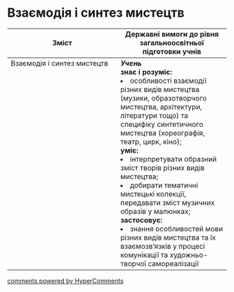 <div id="hypercomments_widget" class="js-hypercomments-widget invisible"></div>

# Взаємодія і синтез мистецтв

<table>
  <tr>
    <td width="50%" align="center"><b>Зміст</b></td>
    <td width="50%" align="center"><b>Державні вимоги до рівня загальноосвітньої підготовки учнів</b></td>
  </tr>
<tbody>
  <tr>
<td width="50%" style="vertical-align:top !important;">Взаємодія і синтез мистецтв
</td>
<td width="50%" style="vertical-align:top !important;">
<b><i>Учень</i></b><br>
<b>знає і розуміє:</b>
<li>особливості взаємодії різних видів мистецтва (музики, образотворчого мистецтва, архітектури, літератури тощо) та специфіку синтетичного мистецтва (хореографія, театр, цирк, кіно);</li>
<b>уміє:</b>
<li>інтерпретувати образний зміст творів різних видів мистецтва;</li>
<li>добирати тематичні мистецькі колекції, передавати зміст музичних образів у малюнках;</li>
<b>застосовує:</b>
<li>знання особливостей мови різних видів мистецтва та їх взаємозв’язків у процесі комунікації та художньо-творчої самореалізації</li>
</td>
  </tr>
</tbody>
</table>

<div class="js-hypercomments-container">
<a href="http://hypercomments.com" class="hc-link" title="comments widget">comments powered by HyperComments</a>
</div>